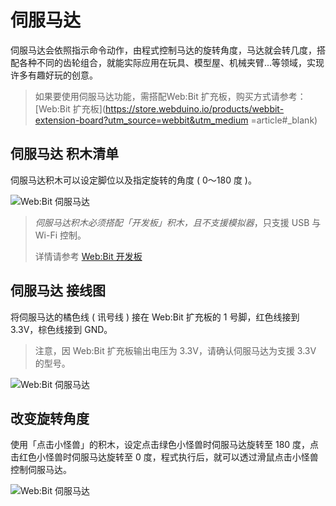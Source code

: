 # 伺服马达

伺服马达会依照指示命令动作，由程式控制马达的旋转角度，马达就会转几度，搭配各种不同的齿轮组合，就能实际应用在玩具、模型屋、机械夹臂...等领域，实现许多有趣好玩的创意。

> 如果要使用伺服马达功能，需搭配Web:Bit 扩充板，购买方式请参考：[Web:Bit 扩充板](https://store.webduino.io/products/webbit-extension-board?utm_source=webbit&utm_medium =article#_blank)

## 伺服马达 积木清单

伺服马达积木可以设定脚位以及指定旋转的角度 ( 0～180 度 )。

![Web:Bit 伺服马达](../../../../media/zh-cn/education/extension-basic-package/servo-01.jpg)

> *伺服马达积木必须搭配「开发板」积木，且不支援模拟器*，只支援 USB 与 Wi-Fi 控制。
>
> 详情请参考 [Web:Bit 开发板](https://webbit.webduino.io/tutorials/doc/zh-cn/education/board/board.html)

## 伺服马达 接线图

将伺服马达的橘色线 ( 讯号线 ) 接在 Web:Bit 扩充板的 1 号脚，红色线接到 3.3V，棕色线接到 GND。

> 注意，因 Web:Bit 扩充板输出电压为 3.3V，请确认伺服马达为支援 3.3V 的型号。

![Web:Bit 伺服马达](../../../../media/zh-cn/education/extension-basic-package/servo-02.jpg)

## 改变旋转角度

使用「点击小怪兽」的积木，设定点击绿色小怪兽时伺服马达旋转至 180 度，点击红色小怪兽时伺服马达旋转至 0 度，程式执行后，就可以透过滑鼠点击小怪兽控制伺服马达。

![Web:Bit 伺服马达](../../../../media/zh-cn/education/extension-basic-package/servo-03.gif)
